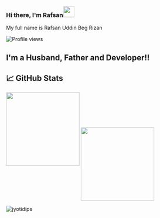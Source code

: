 ### Hi there, I'm Rafsan<img src="https://i.imgur.com/GNz3qCl.gif" width="30px">

My full name is Rafsan Uddin Beg Rizan

![Profile views](https://gpvc.arturio.dev/rafsan)

## I'm a Husband, Father and Developer!!


<!-- ## ⚙️ Technologies & Tools -->

## &#x1f4c8; GitHub Stats

<img height="200" src="https://github-readme-stats.vercel.app/api?username=RizanPSTU&count_private=true" />

<img align="center" height="200" src="https://github-profile-trophy.vercel.app/?username=RizanPSTU&count_private=true"/>

<p><img align="center" src="https://github-readme-streak-stats.herokuapp.com/?user=RizanPSTU&" alt="jyotidips" /></p>
